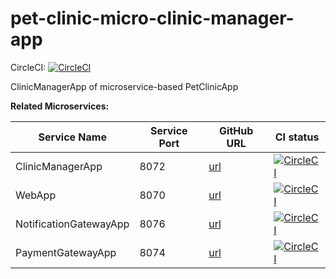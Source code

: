# pet-clinic-micro-clinic-manager-app
CircleCI: [![CircleCI](https://circleci.com/gh/piotrek19/pet-clinic-micro-clinic-manager-app.svg?style=svg)](https://circleci.com/gh/piotrek19/pet-clinic-micro-clinic-manager-app)

ClinicManagerApp of microservice-based PetClinicApp

**Related Microservices:**

| Service Name  | Service Port | GitHub URL | CI status |
|---|---|---|---|
| ClinicManagerApp | 8072 | [url](https://github.com/piotrek19/pet-clinic-micro-clinic-manager-app) | [![CircleCI](https://circleci.com/gh/piotrek19/pet-clinic-micro-clinic-manager-app.svg?style=svg)](https://circleci.com/gh/piotrek19/pet-clinic-micro-clinic-manager-app) |
| WebApp | 8070 | [url](https://github.com/piotrek19/pet-clinic-micro-web-app) | [![CircleCI](https://circleci.com/gh/piotrek19/pet-clinic-micro-web-app.svg?style=svg)](https://circleci.com/gh/piotrek19/pet-clinic-micro-web-app) |
| NotificationGatewayApp | 8076 | [url](https://github.com/piotrek19/pet-clinic-micro-notification-gateway-app) | [![CircleCI](https://circleci.com/gh/piotrek19/pet-clinic-micro-notification-gateway-app.svg?style=svg)](https://circleci.com/gh/piotrek19/pet-clinic-micro-notification-gateway-app) |
| PaymentGatewayApp | 8074 | [url](https://github.com/piotrek19/pet-clinic-micro-payment-gateway-app) | [![CircleCI](https://circleci.com/gh/piotrek19/pet-clinic-micro-payment-gateway-app.svg?style=svg)](https://circleci.com/gh/piotrek19/pet-clinic-micro-payment-gateway-app) |